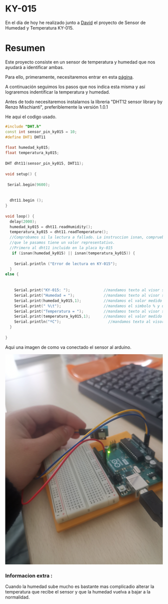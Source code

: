 # KY-015
 
En el día de hoy he realizado junto a [David](https://github.com/DavidMenCam) el proyecto de Sensor de Humedad y Temperatura KY-015.
 
 # Resumen
 
 Este proyecto consiste en un sensor de temperatura y humedad que nos ayudará a identificar ambas.
 
 Para ello, primeramente, necesitaremos entrar en esta [página](https://www.fantasystudios.es/arduino/pages/Componentes/placas/sensores/sensor_ky-015.html).
 
 A continuación seguimos los pasos que nos indica esta misma y así lograremos indentificar la temperatura y humedad.
 
 Antes de todo necesitaremos instalarnos la líbreria  "DHT12 sensor library by Renzo Mischianti", preferiblemente la versión 1.0.1
 
He aqui el codigo usado.

```c++
#include "DHT.h"
const int sensor_pin_ky015 = 10;           
#define DHT1 DHT11

float humedad_ky015;                       
float temperatura_ky015;

DHT dht11(sensor_pin_ky015, DHT11); 

void setup() {

 Serial.begin(9600);


  dht11.begin (); 
}

void loop() {
  delay(2000);                             
  humedad_ky015 = dht11.readHumidity();            
  temperatura_ky015 = dht11.readTemperature();
  //Comprobamos si la lectura a fallado. La instruccion isnan, comprueba si la variable
  //que le pasamos tiene un valor representativo.  
  //Primero al dht11 incluido en la placa ky-015
   if (isnan(humedad_ky015) || isnan(temperatura_ky015)) {
   
    Serial.println ("Error de lectura en KY-015");   
  }
else {
   

    Serial.print("KY-015: ");               //mandamos texto al visor serie
    Serial.print("Humedad = ");             //mandamos texto al visor serie
    Serial.print(humedad_ky015,1);          //mandamos el valor medido de humedad con 1 decimal
    Serial.print(" %\t");                   //mandamos el simbolo % y un tabulador
    Serial.print("Temperatura = ");         //mandamos texto al visor serie
    Serial.print(temperatura_ky015,1);      //mandamos el valor medido de temperatura con 1 decimal
    Serial.println("ºC");                     //mandamos texto al visor serie
  }

}
```

Aqui una imagen de como va conectado el sensor al arduino.

 ![](https://github.com/DavidMenCam/Arduino/blob/main/IMG_20220202_123646.jpg?raw=true)
 
### Informacion extra :

Cuando la humedad sube mucho es bastante mas complicadio alterar la temperatura que recibe el sensor y que la humedad vuelva a bajar a la normalidad.
